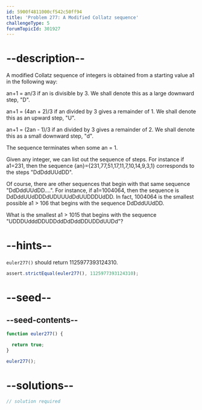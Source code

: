 ```yaml
---
id: 5900f4811000cf542c50ff94
title: 'Problem 277: A Modified Collatz sequence'
challengeType: 5
forumTopicId: 301927
---
```


# --description--

A modified Collatz sequence of integers is obtained from a starting value a1 in the following way:

an+1 = an/3 if an is divisible by 3. We shall denote this as a large downward step, "D".

an+1 = (4an + 2)/3 if an divided by 3 gives a remainder of 1. We shall denote this as an upward step, "U".

an+1 = (2an - 1)/3 if an divided by 3 gives a remainder of 2. We shall denote this as a small downward step, "d".

The sequence terminates when some an = 1.

Given any integer, we can list out the sequence of steps. For instance if a1=231, then the sequence {an}={231,77,51,17,11,7,10,14,9,3,1} corresponds to the steps "DdDddUUdDD".

Of course, there are other sequences that begin with that same sequence "DdDddUUdDD....". For instance, if a1=1004064, then the sequence is DdDddUUdDDDdUDUUUdDdUUDDDUdDD. In fact, 1004064 is the smallest possible a1 > 106 that begins with the sequence DdDddUUdDD.

What is the smallest a1 > 1015 that begins with the sequence "UDDDUdddDDUDDddDdDddDDUDDdUUDd"?

# --hints--

`euler277()` should return 1125977393124310.

```js
assert.strictEqual(euler277(), 1125977393124310);
```

# --seed--

## --seed-contents--

```js
function euler277() {

  return true;
}

euler277();
```

# --solutions--

```js
// solution required
```
